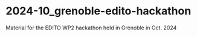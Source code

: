 # 2024-10_grenoble-edito-hackathon
Material for the EDITO WP2 hackathon held in Grenoble in Oct. 2024 
